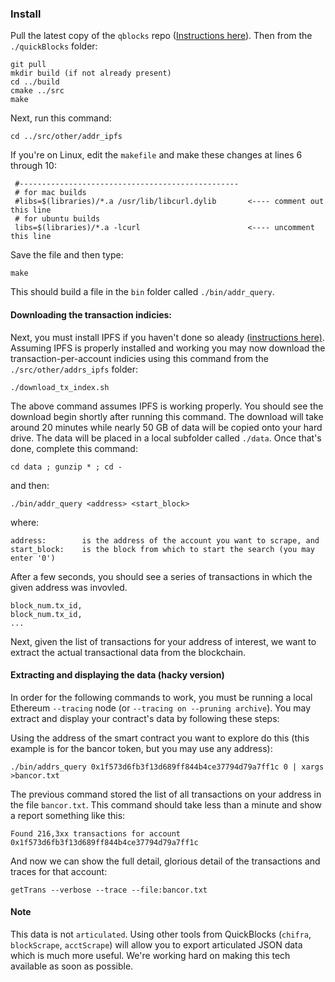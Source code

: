 ### Install

Pull the latest copy of the `qblocks` repo ([Instructions here](https://github.com/Great-Hill-Corporation/quickBlocks/blob/develop/src/other/install/INSTALL.md)). Then from the `./quickBlocks` folder:

    git pull
    mkdir build (if not already present)
    cd ../build
    cmake ../src
    make
    
Next, run this command:

    cd ../src/other/addr_ipfs

If you're on Linux, edit the `makefile` and make these changes at lines 6 through 10:

     #-------------------------------------------------
     # for mac builds
     #libs=$(libraries)/*.a /usr/lib/libcurl.dylib       <---- comment out this line
     # for ubuntu builds
     libs=$(libraries)/*.a -lcurl                        <---- uncomment this line

Save the file and then type:    

    make

This should build a file in the `bin` folder called `./bin/addr_query`.

#### Downloading the transaction indicies:
     
Next, you must install IPFS if you haven't done so aleady [(instructions here)](https://docs.ipfs.io/introduction/install/). Assuming IPFS is properly installed and working you may now download the transaction-per-account indicies using this command from the `./src/other/addrs_ipfs` folder:

    ./download_tx_index.sh

The above command assumes IPFS is working properly. You should see the download begin shortly after running this command. The download will take around 20 minutes while nearly 50 GB of data will be copied onto your hard drive. The data will be placed in a local subfolder called `./data`. Once that's done, complete this command:

    cd data ; gunzip * ; cd -
    
and then:

    ./bin/addr_query <address> <start_block>
    
where:

    address:        is the address of the account you want to scrape, and  
    start_block:    is the block from which to start the search (you may enter '0')

After a few seconds, you should see a series of transactions in which the given address was invovled.

    block_num.tx_id,
    block_num.tx_id,
    ...

Next, given the list of transactions for your address of interest, we want to extract the actual transactional data from the blockchain.

#### Extracting and displaying the data (hacky version)

In order for the following commands to work, you must be running a local Ethereum `--tracing` node (or `--tracing on --pruning archive`). You may extract and display your contract's data by following these steps:

Using the address of the smart contract you want to explore do this (this example is for the bancor token, but you may use any address):

    ./bin/addrs_query 0x1f573d6fb3f13d689ff844b4ce37794d79a7ff1c 0 | xargs >bancor.txt
    
The previous command stored the list of all transactions on your address in the file `bancor.txt`. This command should take less than a minute and show a report something like this:

    Found 216,3xx transactions for account 0x1f573d6fb3f13d689ff844b4ce37794d79a7ff1c

And now we can show the full detail, glorious detail of the transactions and traces for that account:

    getTrans --verbose --trace --file:bancor.txt
    
#### Note

This data is not `articulated`. Using other tools from QuickBlocks (`chifra`, `blockScrape`, `acctScrape`) will allow you to export articulated JSON data which is much more useful. We're working hard on making this tech available as soon as possible.
